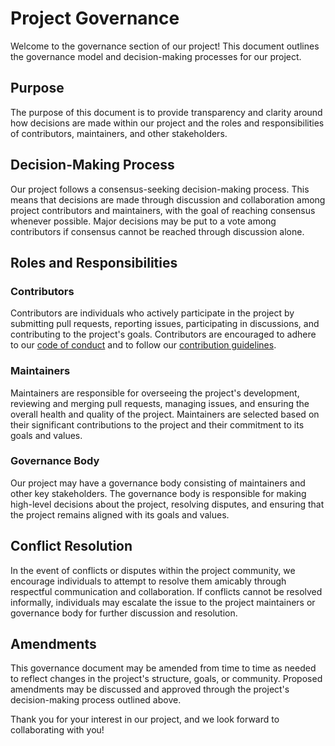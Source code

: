 # Project Governance

Welcome to the governance section of our project! This document outlines the governance model and decision-making processes for our project.

## Purpose

The purpose of this document is to provide transparency and clarity around how decisions are made within our project and the roles and responsibilities of contributors, maintainers, and other stakeholders.

## Decision-Making Process

Our project follows a consensus-seeking decision-making process. This means that decisions are made through discussion and collaboration among project contributors and maintainers, with the goal of reaching consensus whenever possible. Major decisions may be put to a vote among contributors if consensus cannot be reached through discussion alone.

## Roles and Responsibilities

### Contributors

Contributors are individuals who actively participate in the project by submitting pull requests, reporting issues, participating in discussions, and contributing to the project's goals. Contributors are encouraged to adhere to our [code of conduct](./CODE_OF_CONDUCT.md) and to follow our [contribution guidelines](./CONTRIBUTING.md).

### Maintainers

Maintainers are responsible for overseeing the project's development, reviewing and merging pull requests, managing issues, and ensuring the overall health and quality of the project. Maintainers are selected based on their significant contributions to the project and their commitment to its goals and values.

### Governance Body

Our project may have a governance body consisting of maintainers and other key stakeholders. The governance body is responsible for making high-level decisions about the project, resolving disputes, and ensuring that the project remains aligned with its goals and values.

## Conflict Resolution

In the event of conflicts or disputes within the project community, we encourage individuals to attempt to resolve them amicably through respectful communication and collaboration. If conflicts cannot be resolved informally, individuals may escalate the issue to the project maintainers or governance body for further discussion and resolution.

## Amendments

This governance document may be amended from time to time as needed to reflect changes in the project's structure, goals, or community. Proposed amendments may be discussed and approved through the project's decision-making process outlined above.

Thank you for your interest in our project, and we look forward to collaborating with you!
